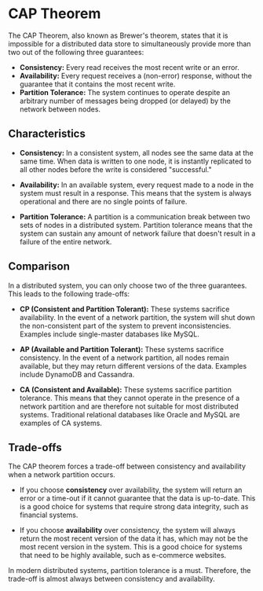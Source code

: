 # CAP Theorem



The CAP Theorem, also known as Brewer's theorem, states that it is impossible for a distributed data store to simultaneously provide more than two out of the following three guarantees:

*   **Consistency:** Every read receives the most recent write or an error.
*   **Availability:** Every request receives a (non-error) response, without the guarantee that it contains the most recent write.
*   **Partition Tolerance:** The system continues to operate despite an arbitrary number of messages being dropped (or delayed) by the network between nodes.

## Characteristics

*   **Consistency:** In a consistent system, all nodes see the same data at the same time. When data is written to one node, it is instantly replicated to all other nodes before the write is considered "successful."

*   **Availability:** In an available system, every request made to a node in the system must result in a response. This means that the system is always operational and there are no single points of failure.

*   **Partition Tolerance:** A partition is a communication break between two sets of nodes in a distributed system. Partition tolerance means that the system can sustain any amount of network failure that doesn't result in a failure of the entire network.

## Comparison

In a distributed system, you can only choose two of the three guarantees. This leads to the following trade-offs:

*   **CP (Consistent and Partition Tolerant):** These systems sacrifice availability. In the event of a network partition, the system will shut down the non-consistent part of the system to prevent inconsistencies. Examples include single-master databases like MySQL.

*   **AP (Available and Partition Tolerant):** These systems sacrifice consistency. In the event of a network partition, all nodes remain available, but they may return different versions of the data. Examples include DynamoDB and Cassandra.

*   **CA (Consistent and Available):** These systems sacrifice partition tolerance. This means that they cannot operate in the presence of a network partition and are therefore not suitable for most distributed systems. Traditional relational databases like Oracle and MySQL are examples of CA systems.

## Trade-offs

The CAP theorem forces a trade-off between consistency and availability when a network partition occurs.

*   If you choose **consistency** over availability, the system will return an error or a time-out if it cannot guarantee that the data is up-to-date. This is a good choice for systems that require strong data integrity, such as financial systems.

*   If you choose **availability** over consistency, the system will always return the most recent version of the data it has, which may not be the most recent version in the system. This is a good choice for systems that need to be highly available, such as e-commerce websites.

In modern distributed systems, partition tolerance is a must. Therefore, the trade-off is almost always between consistency and availability.
